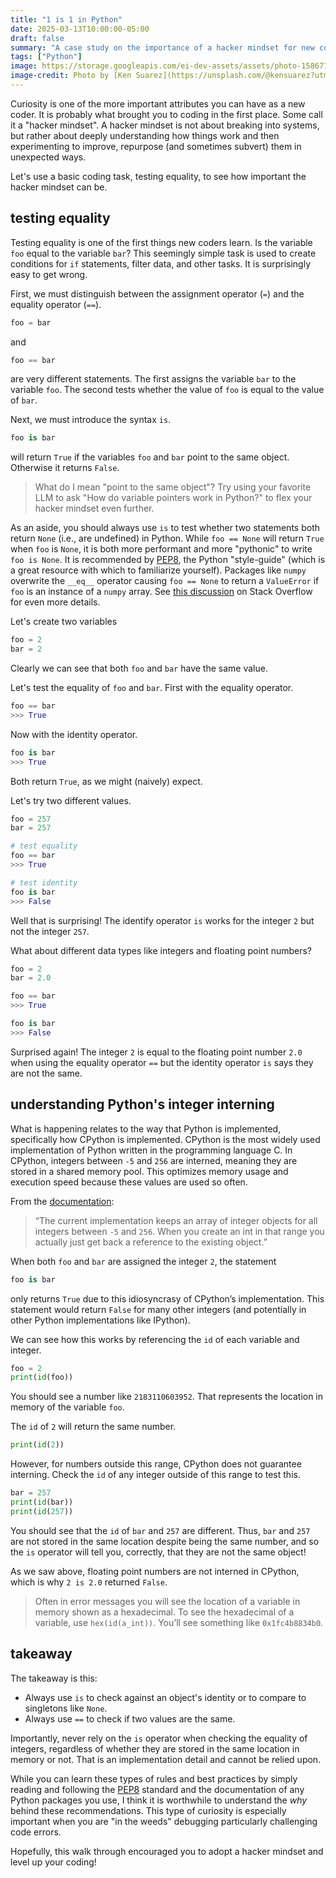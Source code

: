 ```yaml
---
title: "1 is 1 in Python"
date: 2025-03-13T10:00:00-05:00
draft: false
summary: "A case study on the importance of a hacker mindset for new coders"
tags: ["Python"]
image: https://storage.googleapis.com/ei-dev-assets/assets/photo-1586776977607-310e9c725c37.avif
image-credit: Photo by [Ken Suarez](https://unsplash.com/@kensuarez?utm_content=creditCopyText&utm_medium=referral&utm_source=unsplash) on [Unsplash](https://unsplash.com/photos/black-and-white-computer-keyboard-4IxPVkFGJGI?utm_content=creditCopyText&utm_medium=referral&utm_source=unsplash)
---
```


Curiosity is one of the more important attributes you can have as a new coder. It is probably what brought you to coding in the first place. Some call it a "hacker mindset". A hacker mindset is not about breaking into systems, but rather about deeply understanding how things work and then experimenting to improve, repurpose (and sometimes subvert) them in unexpected ways.

Let's use a basic coding task, testing equality, to see how important the hacker mindset can be.
## testing equality
Testing equality is one of the first things new coders learn. Is the variable `foo` equal to the variable `bar`? This seemingly simple task is used to create conditions for `if` statements, filter data, and other tasks. It is surprisingly easy to get wrong.

First, we must distinguish between the assignment operator (`=`) and the equality operator (`==`).

```python
foo = bar
```

and 

```python
foo == bar
```

are very different statements. The first assigns the variable `bar` to the variable `foo`. The second tests whether the value of `foo` is equal to the value of `bar`. 

Next, we must introduce the syntax `is`. 

```python
foo is bar
```

will return `True` if the variables `foo` and `bar` point to the same object. Otherwise it returns `False`.

> What do I mean "point to the same object"? Try using your favorite LLM to ask "How do variable pointers work in Python?" to flex your hacker mindset even further.

As an aside, you should always use `is` to test whether two statements both return  `None` (i.e., are undefined) in Python. While `foo == None` will return `True` when `foo` is `None`, it is both more performant and more "pythonic" to write `foo is None`. It is recommended by [PEP8](https://peps.python.org/pep-0008/#programming-recommendations), the Python "style-guide" (which is a great resource with which to familiarize yourself). Packages like `numpy` overwrite the `__eq__` operator causing `foo == None` to return a `ValueError` if `foo` is an instance of a `numpy` array. See [this discussion](https://stackoverflow.com/questions/14247373/python-none-comparison-should-i-use-is-or) on Stack Overflow for even more details.

Let's create two variables

```python
foo = 2
bar = 2
```

Clearly we can see that both `foo` and `bar` have the same value.

Let's test the equality of `foo` and `bar`. First with the equality operator. 

```python
foo == bar
>>> True
```

Now with the identity operator.

```python
foo is bar
>>> True
```

Both return `True`, as we might (naively) expect. 

Let's try two different values.

```python
foo = 257
bar = 257

# test equality
foo == bar
>>> True

# test identity
foo is bar
>>> False
```

Well that is surprising! The identify operator `is` works for the integer `2` but not the integer `257`.

What about different data types like integers and floating point numbers?

```python
foo = 2
bar = 2.0

foo == bar
>>> True

foo is bar
>>> False
```

Surprised again! The integer `2` is equal to the floating point number `2.0` when using the equality operator `==` but the identity operator `is` says they are not the same.
## understanding Python's integer interning
What is happening relates to the way that Python is implemented, specifically how CPython is implemented. CPython is the most widely used implementation of Python written in the programming language C. In CPython, integers between `-5` and `256` are interned, meaning they are stored in a shared memory pool. This optimizes memory usage and execution speed because these values are used so often.

From the [documentation](https://docs.python.org/3/c-api/long.html):

> “The current implementation keeps an array of integer objects for all integers between `-5` and `256`. When you create an int in that range you actually just get back a reference to the existing object.”

When both `foo` and `bar` are assigned the integer `2`, the statement 

```python
foo is bar
```

only returns `True` due to this idiosyncrasy of CPython’s implementation. This statement would return `False` for many other integers (and potentially in other Python implementations like IPython).

We can see how this works by referencing the `id` of each variable and integer.

```python
foo = 2
print(id(foo))
```

You should see a number like `2183110603952`. That represents the location in memory of the variable `foo`.

The `id` of `2` will return the same number.

```python
print(id(2))
```

However, for numbers outside this range, CPython does not guarantee interning. Check the `id` of any integer outside of this range to test this.

```python
bar = 257
print(id(bar))
print(id(257))
```

You should see that the `id` of `bar` and `257` are different. Thus, `bar` and `257` are not stored in the same location despite being the same number, and so the `is` operator will tell you, correctly, that they are not the same object!

As we saw above, floating point numbers are not interned in CPython, which is why `2 is 2.0` returned `False`.

> Often in error messages you will see the location of a variable in memory shown as a hexadecimal. To see the hexadecimal of a variable, use `hex(id(a_int))`. You’ll see something like `0x1fc4b8834b0`.
## takeaway
The takeaway is this:
- Always use `is` to check against an object's identity or to compare to singletons like `None`.
- Always use `==` to check if two values are the same.

Importantly, never rely on the `is` operator when checking the equality of integers, regardless of whether they are stored in the same location in memory or not. That is an implementation detail and cannot be relied upon.

While you can learn these types of rules and best practices by simply reading and following the [PEP8](https://peps.python.org/pep-0008/#introduction) standard and the documentation of any Python packages you use, I think it is worthwhile to understand the *why* behind these recommendations. This type of curiosity is especially important when you are "in the weeds" debugging particularly challenging code errors. 

Hopefully, this walk through encouraged you to adopt a hacker mindset and level up your coding!